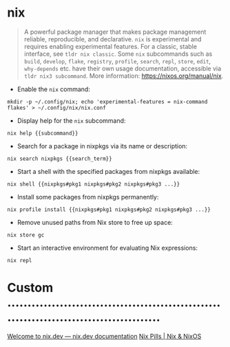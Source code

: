 # nix

> A powerful package manager that makes package management reliable, reproducible, and declarative.
> `nix` is experimental and requires enabling experimental features. For a classic, stable interface, see `tldr nix classic`.
> Some `nix` subcommands such as `build`, `develop`, `flake`, `registry`, `profile`, `search`, `repl`, `store`, `edit`, `why-depends` etc. have their own usage documentation, accessible via `tldr nix3 subcommand`.
> More information: <https://nixos.org/manual/nix>.

- Enable the `nix` command:

`mkdir -p ~/.config/nix; echo 'experimental-features = nix-command flakes' > ~/.config/nix/nix.conf`

- Display help for the `nix` subcommand:

`nix help {{subcommand}}`

- Search for a package in nixpkgs via its name or description:

`nix search nixpkgs {{search_term}}`

- Start a shell with the specified packages from nixpkgs available:

`nix shell {{nixpkgs#pkg1 nixpkgs#pkg2 nixpkgs#pkg3 ...}}`

- Install some packages from nixpkgs permanently:

`nix profile install {{nixpkgs#pkg1 nixpkgs#pkg2 nixpkgs#pkg3 ...}}`

- Remove unused paths from Nix store to free up space:

`nix store gc`

- Start an interactive environment for evaluating Nix expressions:

`nix repl`


# Custom ...........................................................................................
[Welcome to nix.dev — nix.dev  documentation](https://nix.dev/)
[Nix Pills | Nix & NixOS](https://nixos.org/guides/nix-pills/)
